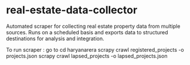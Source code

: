 # real-estate-data-collector
Automated scraper for collecting real estate property data from multiple sources. Runs on a scheduled basis and exports data to structured destinations for analysis and integration.




To run scraper : go to cd haryanarera
scrapy crawl registered_projects -o projects.json
scrapy crawl lapsed_projects -o lapsed_projects.json